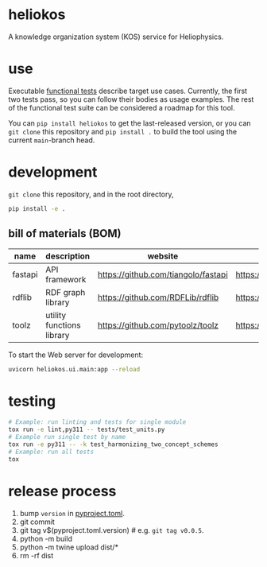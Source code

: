 # heliokos
A knowledge organization system (KOS) service for Heliophysics.

# use

Executable [functional tests](tests/test_functions.py) describe target use cases. Currently, the first two tests pass,
so you can follow their bodies as usage examples. The rest of the functional test suite can be considered a roadmap
for this tool.

You can `pip install heliokos` to get the last-released version,
or you can `git clone` this repository and `pip install .` to build the tool using the current `main`-branch head.

# development

`git clone` this repository, and in the root directory,
```bash
pip install -e .
```

## bill of materials (BOM)

|name|description|website|origin|
|----|-----------|-------|------|
|fastapi|API framework|https://github.com/tiangolo/fastapi | https://pypi.org/project/fastapi |
|rdflib|RDF graph library|https://github.com/RDFLib/rdflib | https://pypi.org/project/rdflib |
|toolz|utility functions library|https://github.com/pytoolz/toolz | https://pypi.org/project/toolz |


To start the Web server for development:
```bash
uvicorn heliokos.ui.main:app --reload
```

# testing

```bash
# Example: run linting and tests for single module
tox run -e lint,py311 -- tests/test_units.py
# Example run single test by name
tox run -e py311 -- -k test_harmonizing_two_concept_schemes
# Example: run all tests
tox
```

# release process

1. bump `version` in [pyproject.toml](/pyproject.toml).
2. git commit
3. git tag v$(pyproject.toml.version) # e.g. `git tag v0.0.5`.
4. python -m build
5. python -m twine upload dist/*
6. rm -rf dist
